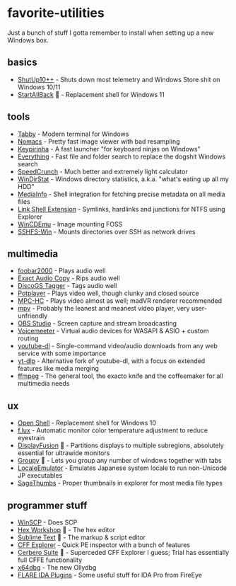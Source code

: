# favorite-utilities
Just a bunch of stuff I gotta remember to install when setting up a new Windows box.  

## basics
* [ShutUp10++](https://www.oo-software.com/en/shutup10) - Shuts down most telemetry and Windows Store shit on Windows 10/11
* [StartAllBack](https://www.startallback.com/) :money_with_wings: - Replacement shell for Windows 11
## tools
* [Tabby](https://tabby.sh/) - Modern terminal for Windows
* [Nomacs](https://nomacs.org) - Pretty fast image viewer with bad resampling
* [Keypirinha](https://keypirinha.com) - A fast launcher "for keyboard ninjas on Windows"
* [Everything](https://www.voidtools.com) - Fast file and folder search to replace the dogshit Windows search
* [SpeedCrunch](https://speedcrunch.org) - Much better and extremely light calculator
* [WinDirStat](https://windirstat.net) - Windows directory statistics, a.k.a. "what's eating up all my HDD"
* [MediaInfo](https://mediaarea.net/en/MediaInfo) - Shell integration for fetching precise metadata on all media files
* [Link Shell Extension](https://schinagl.priv.at/nt/hardlinkshellext/linkshellextension.html) - Symlinks, hardlinks and junctions for NTFS using Explorer
* [WinCDEmu](https://wincdemu.sysprogs.org/) - Image mounting FOSS
* [SSHFS-Win](https://github.com/billziss-gh/sshfs-win) - Mounts directories over SSH as network drives
## multimedia
* [foobar2000](http://foobar2000.org/) - Plays audio well
* [Exact Audio Copy](https://www.exactaudiocopy.de/) - Rips audio well
* [DiscoGS Tagger](https://www.foobar2000.org/components/view/foo_discogs) - Tags audio well
* [Potplayer](https://potplayer.daum.net/) - Plays video well, though clunky and closed source
* [MPC-HC](https://github.com/clsid2/mpc-hc) - Plays video almost as well; madVR renderer recommended
* [mpv](https://mpv.io/) - Probably the leanest and meanest video player, very user-unfriendly
* [OBS Studio](https://obsproject.com/download) - Screen capture and stream broadcasting
* [Voicemeeter](https://www.vb-audio.com/Voicemeeter/banana.htm) - Virtual audio devices for WASAPI & ASIO + custom routing
* [youtube-dl](https://ytdl-org.github.io/youtube-dl/index.html) - Single-command video/audio downloads from any web service with some importance
* [yt-dlp](https://github.com/yt-dlp/yt-dlp) - Alternative fork of youtube-dl, with a focus on extended features like media merging
* [ffmpeg](https://ffmpeg.zeranoe.com/builds/) - The general tool, the exacto knife and the coffeemaker for all multimedia needs
## ux
* [Open Shell](https://open-shell.github.io/Open-Shell-Menu/) - Replacement shell for Windows 10
* [f.lux](https://justgetflux.com) - Automatic monitor color temperature adjustment to reduce eyestrain
* [DisplayFusion](https://www.displayfusion.com/) :money_with_wings: - Partitions displays to multiple subregions, absolutely essential for ultrawide monitors
* [Groupy](https://www.stardock.com/products/groupy/) :money_with_wings: - Lets you group any number of windows together with tabs
* [LocaleEmulator](https://xupefei.github.io/Locale-Emulator/) - Emulates Japanese system locale to run non-Unicode JP executables
* [SageThumbs](https://www.cherubicsoft.com/en/projects/sagethumbs/) - Proper thumbnails in explorer for most media file types
## programmer stuff
* [WinSCP](https://winscp.net/eng/index.php) - Does SCP
* [Hex Workshop](http://www.hexworkshop.com) :money_with_wings: - The hex editor
* [Sublime Text](https://www.sublimetext.com) :money_with_wings: - The markup & script editor
* [CFF Explorer](https://ntcore.com/?page_id=388) - Quick PE inspector with a bunch of features
* [Cerbero Suite](https://cerbero.io/es/) :money_with_wings: - Superceded CFF Explorer I guess; Trial has essentially full CFFE functionality
* [x64dbg](https://x64dbg.com/) - The new Ollydbg
* [FLARE IDA Plugins](https://github.com/fireeye/flare-ida) - Some useful stuff for IDA Pro from FireEye
